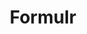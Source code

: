 ---
description: 世界范围内的赛车赛事。
layout: post
results:
- primaryGenreName: Photo & Video
  version: '1.1'
  genreIds:
  - '6008'
  - '6005'
  formattedPrice: 免费
  artworkUrl60: https://is1-ssl.mzstatic.com/image/thumb/Purple18/v4/44/3b/fc/443bfce2-a41d-7de1-5ad6-09e9359642a2/source/60x60bb.jpg
  minimumOsVersion: '8.0'
  appletvScreenshotUrls: &a []
  sellerName: Formulr Ltd
  supportedDevices:
  - iPad2Wifi
  - iPad23G
  - iPhone4S
  - iPadThirdGen
  - iPadThirdGen4G
  - iPhone5
  - iPodTouchFifthGen
  - iPadFourthGen
  - iPadFourthGen4G
  - iPadMini
  - iPadMini4G
  - iPhone5c
  - iPhone5s
  - iPhone6
  - iPhone6Plus
  - iPodTouchSixthGen
  genres:
  - 摄影与录像
  - 社交
  currentVersionReleaseDate: '2016-08-17T02:04:28Z'
  trackName: Formulr
  isVppDeviceBasedLicensingEnabled: true
  description: "Formulr - Enter the world of motorsport\n\n* Keeping up with
    the action has never been easier\n\nSee what your favourite championships,
    manufacturers, drivers, riders, teams and circuits are up to every day.
    Follow your favourites to see their latest photos and videos. \n\n* Discover
    the world of motorsport\n\nDiscover something new with hundreds of championships
    worldwide. With Rally, Formula, Motorcycle, Touring, Sports, Rallycross
    and Motocross, there’s something for everyone.\n\n* Instantly search for
    any event or profile\n\nInstantly search for any event, championship,
    team, driver, rider, circuit and manufacturer in the world dating back
    to 1894.\n\n* Explore past events back to 1894\n\nWith Formulr you can
    explore past events to re-live historic races such as the iconic 1928
    Grand Prix of Endurance at Le Mans. \n\n* All the event and profile information
    you need\n\nWith each profile featuring posts, videos, articles and upcoming
    events, all the information you need is now right at your fingertips.
    \n\n* Get notified - personalised motorsport event calendar\n\nNever miss
    any of the racing action with event schedules and TV times. Filter between
    Rally, Formula, Motorcycle, Touring, Sports, Rallycross, Motocross and
    Drift.\n\n* The industry connected like never before\n\nAs a dedicated
    motorsport platform you can now explore and discover connected profiles
    and find who’s racing in each event.\n\n* Capture and curate the world’s
    moments\n\nPlay your part in the preservation of motorsport’s rich history
    by simply tagging your photo or video with the relevant race or profile
    as far back as 1894 to ensure your story lives on.\n\n* Contribute to
    live events\n\nTeams, drivers, manufacturers, fans and even the pit crew
    can share live updates from around the circuit providing a complete picture
    of what’s happening before, during and after each event. Join the conversation
    by contributing your own stories. You can even share to Facebook and Twitter.
    \n \nFeedback and Support\n\nWe are working hard to make Formulr even
    better so please help us out and take a moment to review us on the app
    store, provide feedback within the app or contact support via support@formulr.tv
    or www.formulr.tv/help - we are listening!"
  price: 0
  trackId: 1094966479
  releaseDate: '2016-08-17T02:04:28Z'
  advisories:
  - 偶尔/轻微的亵渎或低俗幽默
  - 偶尔/轻微的烟酒或毒品使用或相关内容
  - 偶尔/轻微的色情内容或裸露
  - 偶尔/轻微的成人/性暗示题材
  screenshotUrls:
  - http://a4.mzstatic.com/us/r30/Purple30/v4/db/1b/d7/db1bd765-810e-ce2a-a511-bf72e3e37852/screen696x696.jpeg
  - http://a5.mzstatic.com/us/r30/Purple60/v4/f7/5b/1d/f75b1df2-0963-994a-9492-098bf21b6336/screen696x696.jpeg
  - http://a1.mzstatic.com/us/r30/Purple60/v4/a5/23/7c/a5237caa-8114-1612-4ad3-4dc008e2a98c/screen696x696.jpeg
  - http://a5.mzstatic.com/us/r30/Purple30/v4/06/de/07/06de0791-57e5-c955-c770-26e979811dfd/screen696x696.jpeg
  - http://a3.mzstatic.com/us/r30/Purple60/v4/44/96/7c/44967c9d-647d-c269-7395-8265dc891506/screen696x696.jpeg
  artistViewUrl: https://itunes.apple.com/cn/developer/formulr/id1094966478?uo=4
  primaryGenreId: 6008
  kind: software
  fileSizeBytes: '37600514'
  sellerUrl: http://www.formulr.tv
  trackContentRating: 12+
  bundleId: tv.formulr
  trackCensoredName: Formulr
  contentAdvisoryRating: 12+
  isGameCenterEnabled: false
  artistName: Formulr
  languageCodesISO2A:
  - EN
  features: *a
  wrapperType: software
  artworkUrl512: https://is1-ssl.mzstatic.com/image/thumb/Purple18/v4/44/3b/fc/443bfce2-a41d-7de1-5ad6-09e9359642a2/source/512x512bb.jpg
  artworkUrl100: https://is1-ssl.mzstatic.com/image/thumb/Purple18/v4/44/3b/fc/443bfce2-a41d-7de1-5ad6-09e9359642a2/source/100x100bb.jpg
  trackViewUrl: https://geo.itunes.apple.com/cn/app/formulr/id1094966479?mt=8&uo=4
  artistId: 1094966478
  currency: CNY
  ipadScreenshotUrls: *a
category: 摄影与录像
tags: tag1
resultCount: 1
title: Formulr

---